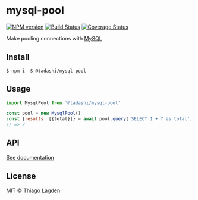 # mysql-pool

[![NPM version][npm-img]][npm]
[![Build Status][ci-img]][ci]
[![Coverage Status][coveralls-img]][coveralls]

[npm-img]:         https://img.shields.io/npm/v/@tadashi/mysql-pool.svg
[npm]:             https://www.npmjs.com/package/@tadashi/mysql-pool
[ci-img]:          https://github.com/lagden/mysql-pool/actions/workflows/nodejs.yml/badge.svg
[ci]:              https://github.com/lagden/mysql-pool/actions/workflows/nodejs.yml
[coveralls-img]:   https://coveralls.io/repos/github/lagden/mysql-pool/badge.svg?branch=master
[coveralls]:       https://coveralls.io/github/lagden/mysql-pool?branch=master


Make pooling connections with [MySQL](https://github.com/mysqljs/mysql#pooling-connections)

## Install

```
$ npm i -S @tadashi/mysql-pool
```


## Usage

```js
import MysqlPool from '@tadashi/mysql-pool'

const pool = new MysqlPool()
const {results: [{total}]} = await pool.query('SELECT 1 + ? as total', [1])
// => 2
```


## API

[See documentation](https://lagden.github.io/mysql-pool)


## License

MIT © [Thiago Lagden](http://lagden.in)
